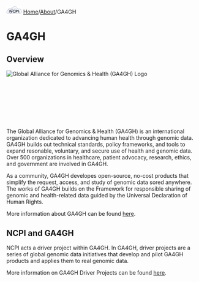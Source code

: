 <img src="https://github.com/NCPITest/.github/blob/main/profile/ncpi-logo-close-crop.png" width="40" alt="NCPI Logo"/> [Home](https://github.com/NIH-NCPI)/[About](README.md)/GA4GH

<h1> GA4GH </h1>

<h2> Overview </h2>

<img src="https://github.com/user-attachments/assets/7ce61adc-581f-4624-979d-b1c6bd8f87a3"
     align="right"
     alt="Global Alliance for Genomics & Health (GA4GH) Logo"
     width="530"
     height="150" />



The Global Alliance for Genomics & Health (GA4GH) is an international organization dedicated to advancing human health through genomic data. GA4GH builds out technical standards, policy frameworks, and tools to expand resonable, voluntary, and secure use of health and genomic data. Over 500 organizations in healthcare, patient advocacy, research, ethics, and government are involved in GA4GH. 
<br>

As a community, GA4GH developes open-source, no-cost products that simplify the request, access, and study of genomic data sored anywhere. The works of GA4GH builds on the Framework for responsible sharing of genomic and health-related data guided by the Universal Declaration of Human Rights. 


More information about GA4GH can be found [here](https://www.ga4gh.org). 

<h2> NCPI and GA4GH </h2>

NCPI acts a driver project within GA4GH. In GA4GH, driver projects are a series of global genomic data initiatives that develop and pilot GA4GH products and applies them to real genomic data. 

More information on GA4GH Driver Projects can be found [here](https://www.ga4gh.org/our-community/driver-projects/).


